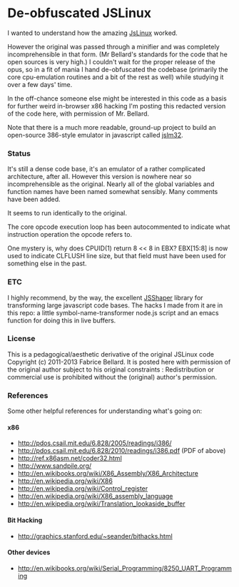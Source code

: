 De-obfuscated JSLinux
=========================================================

I wanted to understand how the amazing [JsLinux][1] worked.

However the original was passed through a minifier and was completely incomprehensible in that form.  (Mr Bellard's standards for the code that he open sources is very high.)  I couldn't wait for the proper release of the opus, so in a fit of mania I hand de-obfuscated the codebase (primarily the core cpu-emulation
routines and a bit of the rest as well) while studying it over a few days' time.

In the off-chance someone else might be interested in this code as a
basis for further weird in-browser x86 hacking I'm posting this
redacted version of the code here, with permission of Mr. Bellard.

Note that there is a much more readable, ground-up project to build an open-source 386-style emulator in javascript called [jslm32][3].

### Status
It's still a dense code base, it's an emulator of a rather
complicated architecture, after all.  However this version is nowhere
near so incomprehensible as the original.  Nearly all of the global variables
and function names have been named somewhat sensibly.  Many comments
have been added.

It seems to run identically to the original.

The core opcode execution loop has been autocommented to indicate what
instruction operation the opcode refers to.

One mystery is, why does CPUID(1) return 8 << 8 in EBX? EBX[15:8] is now used to indicate CLFLUSH line size, but that field must have been used for something else in the past.

### ETC

I highly recommend, by the way, the excellent [JSShaper][2] library for transforming large javascript code bases.  The hacks I made from it are in this repo: a little symbol-name-transformer node.js script and an emacs function for doing this in live buffers.

### License

This is a pedagogical/aesthetic derivative of the original JSLinux code Copyright (c) 2011-2013 Fabrice Bellard.  It is posted here with permission of the original author subject to his original constraints : Redistribution or commercial use is prohibited without the (original) author's permission.

### References
Some other helpful references for understanding what's going on:

#### x86
- http://pdos.csail.mit.edu/6.828/2005/readings/i386/
- http://pdos.csail.mit.edu/6.828/2010/readings/i386.pdf (PDF of above)
- http://ref.x86asm.net/coder32.html
- http://www.sandpile.org/
- http://en.wikibooks.org/wiki/X86_Assembly/X86_Architecture
- http://en.wikipedia.org/wiki/X86
- http://en.wikipedia.org/wiki/Control_register
- http://en.wikipedia.org/wiki/X86_assembly_language
- http://en.wikipedia.org/wiki/Translation_lookaside_buffer

#### Bit Hacking
- http://graphics.stanford.edu/~seander/bithacks.html

#### Other devices
- http://en.wikibooks.org/wiki/Serial_Programming/8250_UART_Programming

[1]: http://bellard.org/jslinux/tech.html
[2]: http://jsshaper.org
[3]: https://github.com/ubercomp/jslm32
